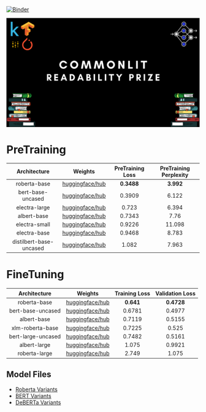 [![Binder](https://mybinder.org/badge_logo.svg)](https://mybinder.org/v2/gh/SauravMaheshkar/CommonLit-Readibility/HEAD)

![](https://github.com/SauravMaheshkar/CommonLit-Readibility/blob/main/assets/CommonLit%20-%20Big%20Banner.png?raw=true)

# PreTraining 

|       **Architecture**      |     **Weights**     | **PreTraining Loss** | **PreTraining Perplexity** |
|:-----------------------:|:---------------:|:----------------:|:----------------------:|
|       roberta-base      | [huggingface/hub](https://huggingface.co/SauravMaheshkar/clr-pretrained-roberta-base) |      **0.3488**      |          **3.992**         |
|    bert-base-uncased    | [huggingface/hub](https://huggingface.co/SauravMaheshkar/clr-pretrained-bert-base-uncased) |      0.3909      |          6.122         |
|      electra-large      | [huggingface/hub](https://huggingface.co/SauravMaheshkar/clr-pretrained-electra-large) |       0.723      |          6.394         |
|       albert-base       | [huggingface/hub](https://huggingface.co/SauravMaheshkar/clr-pretrained-albert-base) |      0.7343      |          7.76          |
|      electra-small      | [huggingface/hub](https://huggingface.co/SauravMaheshkar/clr-pretrained-electra-small) |      0.9226      |         11.098         |
|       electra-base      | [huggingface/hub](https://huggingface.co/SauravMaheshkar/clr-pretrained-electra-base) |      0.9468      |          8.783         |
| distilbert-base-uncased | [huggingface/hub](https://huggingface.co/SauravMaheshkar/clr-pretrained-distilbert-base-uncased) |       1.082      |          7.963         |

# FineTuning 
|       **Architecture**      |     **Weights**     | **Training Loss** | **Validation Loss** |
|:-----------------------:|:---------------:|:----------------:|:----------------------:|
|       roberta-base      | [huggingface/hub](https://huggingface.co/SauravMaheshkar/clr-finetuned-roberta-base) |      **0.641**      |          **0.4728**         |
|    bert-base-uncased    | [huggingface/hub](https://huggingface.co/SauravMaheshkar/clr-finetuned-bert-base-uncased) |      0.6781     |          0.4977         |
|      albert-base      | [huggingface/hub](https://huggingface.co/SauravMaheshkar/clr-finetuned-albert-base) |       0.7119      |          0.5155         |
|       xlm-roberta-base       | [huggingface/hub](https://huggingface.co/SauravMaheshkar/clr-finetuned-xlm-roberta-base) |      0.7225      |          0.525          |
|      bert-large-uncased      | [huggingface/hub](https://huggingface.co/SauravMaheshkar/clr-finetuned-bert-large-uncased) |      0.7482      |         0.5161         |
|       albert-large      | [huggingface/hub](https://huggingface.co/SauravMaheshkar/clr-finetuned-albert-large) |      1.075      |          0.9921         |
| roberta-large | [huggingface/hub](https://huggingface.co/SauravMaheshkar/clr-finetuned-roberta-large) |       2.749      |          1.075         |


## Model Files

* [Roberta Variants](https://www.kaggle.com/sauravmaheshkar/huggingface-roberta-variants)
* [BERT Variants](https://www.kaggle.com/sauravmaheshkar/huggingface-bert-variants)
* [DeBERTa Variants](https://www.kaggle.com/sauravmaheshkar/huggingface-deberta-variants)
